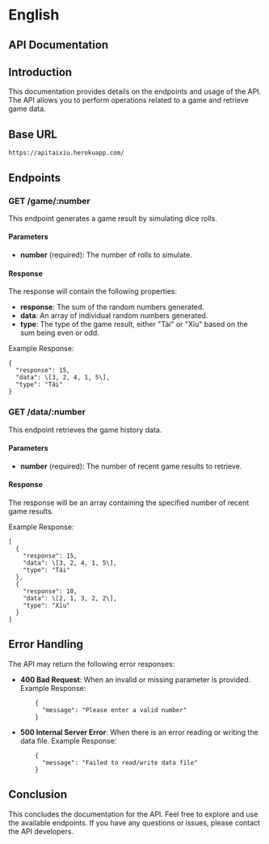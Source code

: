 
# English

## API Documentation

## Introduction

This documentation provides details on the endpoints and usage of the API. The API allows you to perform operations related to a game and retrieve game data.

## Base URL

    https://apitaixiu.herokuapp.com/

## Endpoints

### GET /game/:number

This endpoint generates a game result by simulating dice rolls.

#### Parameters

- **number** (required): The number of rolls to simulate.

#### Response

The response will contain the following properties:

- **response**: The sum of the random numbers generated.
- **data**: An array of individual random numbers generated.
- **type**: The type of the game result, either "Tài" or "Xỉu" based on the sum being even or odd.

Example Response:

    {
      "response": 15,
      "data": \[3, 2, 4, 1, 5\],
      "type": "Tài"
    }

### GET /data/:number

This endpoint retrieves the game history data.

#### Parameters

- **number** (required): The number of recent game results to retrieve.

#### Response

The response will be an array containing the specified number of recent game results.

Example Response:

    [
      {
        "response": 15,
        "data": \[3, 2, 4, 1, 5\],
        "type": "Tài"
      },
      {
        "response": 10,
        "data": \[2, 1, 3, 2, 2\],
        "type": "Xỉu"
      }
    ]

## Error Handling

The API may return the following error responses:

- **400 Bad Request**: When an invalid or missing parameter is provided. Example Response:

          {
            "message": "Please enter a valid number"
          }


- **500 Internal Server Error**: When there is an error reading or writing the data file. Example Response:

          {
            "message": "Failed to read/write data file"
          }


## Conclusion

This concludes the documentation for the API. Feel free to explore and use the available endpoints. If you have any questions or issues, please contact the API developers.
